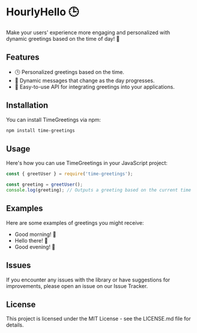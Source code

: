 # HourlyHello 🕒

Make your users' experience more engaging and personalized with dynamic greetings based on the time of day! 🌟

## Features

- 🕒 Personalized greetings based on the time.
- 🌆 Dynamic messages that change as the day progresses.
- 🌟 Easy-to-use API for integrating greetings into your applications.

## Installation

You can install TimeGreetings via npm:

```bash
npm install time-greetings
```

## Usage
Here's how you can use TimeGreetings in your JavaScript project:

```javascript
const { greetUser } = require('time-greetings');

const greeting = greetUser();
console.log(greeting); // Outputs a greeting based on the current time
```

## Examples
Here are some examples of greetings you might receive:

- Good morning! 🌅
- Hello there! 👋
- Good evening! 🌆

## Issues
If you encounter any issues with the library or have suggestions for improvements, please open an issue on our Issue Tracker.

## License
This project is licensed under the MIT License - see the LICENSE.md file for details.
